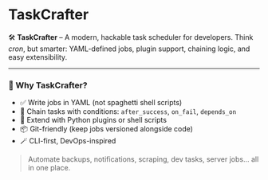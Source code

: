 # TaskCrafter

🛠️ **TaskCrafter** – A modern, hackable task scheduler for developers.
Think *cron*, but smarter: YAML-defined jobs, plugin support, chaining logic, and easy extensibility.

---

### 🚀 Why TaskCrafter?

- ✅ Write jobs in YAML (not spaghetti shell scripts)
- 🔁 Chain tasks with conditions: `after_success`, `on_fail`, `depends_on`
- 🧩 Extend with Python plugins or shell scripts
- 📦 Git-friendly (keep jobs versioned alongside code)
- 🪄 CLI-first, DevOps-inspired

> Automate backups, notifications, scraping, dev tasks, server jobs... all in one place.

